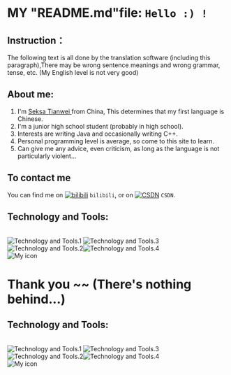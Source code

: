 <!-- Start -->
MY "README.md"file: ` Hello :) ! `
==========================
<!-- FIRST -->
Instruction：
------------------------------
The following text is all done by the translation software (including this paragraph),There may be wrong sentence meanings and wrong grammar, tense, etc. (My English level is not very good)
<!-- about me -->
About me:
------------------------------
1) I'm [ Seksa Tianwei ](https://github.com/766-Tianwei/766-Tianwei/blob/main/README.md "this web page") from China, This determines that my first language is Chinese.<br>
2) I'm a junior high school student (probably in high school).<br>
3) Interests are writing Java and occasionally writing C++.<br>
4) Personal programming level is average, so come to this site to learn.<br>
5) Can give me any advice, even criticism, as long as the language is not particularly violent...<br>
<!-- contact -->
To contact me
------------------------------
You can find me on [![bilibili][1.2]][1] `bilibili`, or on [![CSDN][2.2]][2] `CSDN`.
<!-- Icons -->

[1.2]: https://s.cn.bing.net/th?id=ODLS.cc3daeaa-44f8-4117-b073-ddba0ec3587c&w=16&h=16&o=6&pid=1.2
[2.2]: https://s.cn.bing.net/th?id=ODLS.f16e3524-4768-4e02-8011-8fba40b30378&w=16&h=16&o=6&pid=1.2
<!-- Links to your social media accounts -->

[1]: https://space.bilibili.com/399567766
[2]: https://blog.csdn.net/mzmzmzmzmzm

<!-- personal technology -->
Technology and Tools:
---
<br>![Technology and Tools.1](https://img.shields.io/badge/JDK-jdk--16.0.1%2B-red)              ![Technology and Tools.3](https://badgen.net/badge/C++/Visual%20Studio%20Code/yellow?icon=Visual%20Studio%20Code)<br>![Technology and Tools.2](https://badgen.net/badge/Java/eclipes/yellow?icon=java)![Technology and Tools.4](https://badgen.net/badge/HTML5/jsp%20file/blue?icon=null)
<br>![My icon](https://avatars.githubusercontent.com/u/97861428?s=400&u=a9fc54970b21850b0d3b539fd7fb96f6eba08ddd&v=4)

Thank you ~~ (There's nothing behind...)
===
<!-- personal technology -->
Technology and Tools:
---
<br>![Technology and Tools.1](https://img.shields.io/badge/JDK-jdk--16.0.1%2B-red)              ![Technology and Tools.3](https://badgen.net/badge/C++/Visual%20Studio%20Code/yellow?icon=Visual%20Studio%20Code)<br>![Technology and Tools.2](https://badgen.net/badge/Java/eclipes/yellow?icon=java)![Technology and Tools.4](https://badgen.net/badge/HTML5/jsp%20file/blue?icon=null)
<br>![My icon](https://avatars.githubusercontent.com/u/97861428?s=400&u=a9fc54970b21850b0d3b539fd7fb96f6eba08ddd&v=4)

<!---
766-Tianwei/766-Tianwei is a ✨ special ✨ repository because its `README.md` (this file) appears on your GitHub profile.
You can click the Preview link to take a look at your changes.
--->
